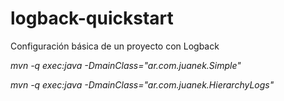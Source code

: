 # logback-quickstart
Configuración básica de un proyecto con Logback

*mvn -q exec:java -DmainClass="ar.com.juanek.Simple"*

*mvn -q exec:java -DmainClass="ar.com.juanek.HierarchyLogs"*
